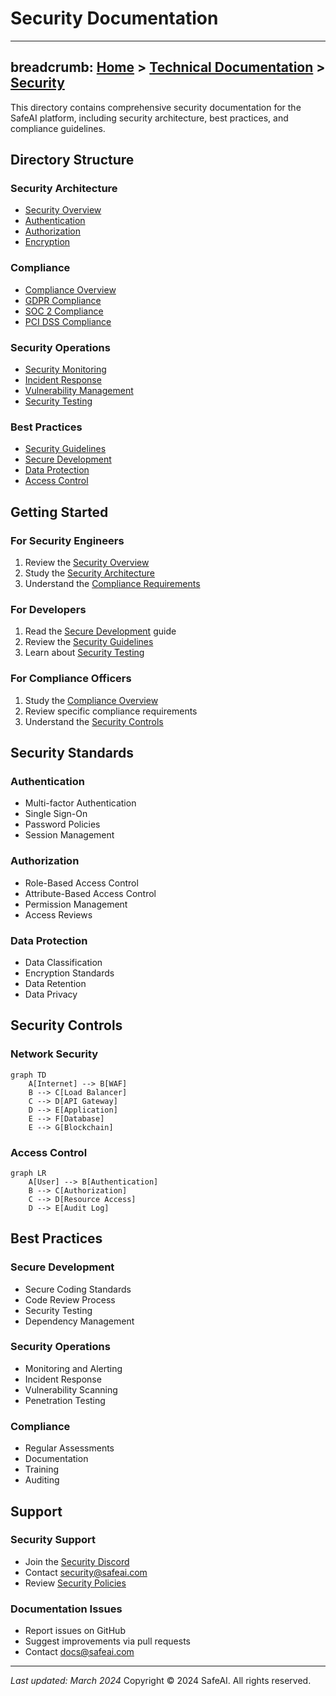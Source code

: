 # Security Documentation
---
breadcrumb: [Home](../README.md) > [Technical Documentation](../technical/README.md) > [Security](../technical/security/README.md)
---
This directory contains comprehensive security documentation for the SafeAI platform, including security architecture, best practices, and compliance guidelines.
      
      
## Directory Structure
      
      
### Security Architecture
- [Security Overview](security-overview.md)
- [Authentication](authentication.md)
- [Authorization](authorization.md)
- [Encryption](encryption.md)
      
      
### Compliance
- [Compliance Overview](compliance-overview.md)
- [GDPR Compliance](gdpr-compliance.md)
- [SOC 2 Compliance](soc2-compliance.md)
- [PCI DSS Compliance](pci-compliance.md)
      
      
### Security Operations
- [Security Monitoring](security-monitoring.md)
- [Incident Response](incident-response.md)
- [Vulnerability Management](vulnerability-management.md)
- [Security Testing](security-testing.md)
      
      
### Best Practices
- [Security Guidelines](security-guidelines.md)
- [Secure Development](secure-development.md)
- [Data Protection](data-protection.md)
- [Access Control](access-control.md)
      
      
## Getting Started
      
      
### For Security Engineers
1. Review the [Security Overview](security-overview.md)
2. Study the [Security Architecture](security-architecture.md)
3. Understand the [Compliance Requirements](compliance-overview.md)
      
      
### For Developers
1. Read the [Secure Development](secure-development.md) guide
2. Review the [Security Guidelines](security-guidelines.md)
3. Learn about [Security Testing](security-testing.md)
      
      
### For Compliance Officers
1. Study the [Compliance Overview](compliance-overview.md)
2. Review specific compliance requirements
3. Understand the [Security Controls](security-controls.md)
      
      
## Security Standards
      
      
### Authentication
- Multi-factor Authentication
- Single Sign-On
- Password Policies
- Session Management
      
      
### Authorization
- Role-Based Access Control
- Attribute-Based Access Control
- Permission Management
- Access Reviews
      
      
### Data Protection
- Data Classification
- Encryption Standards
- Data Retention
- Data Privacy
      
      
## Security Controls
      
      
### Network Security
```mermaid
graph TD
    A[Internet] --> B[WAF]
    B --> C[Load Balancer]
    C --> D[API Gateway]
    D --> E[Application]
    E --> F[Database]
    E --> G[Blockchain]
```
      
      
### Access Control
```mermaid
graph LR
    A[User] --> B[Authentication]
    B --> C[Authorization]
    C --> D[Resource Access]
    D --> E[Audit Log]
```
      
      
## Best Practices
      
      
### Secure Development
- Secure Coding Standards
- Code Review Process
- Security Testing
- Dependency Management
      
      
### Security Operations
- Monitoring and Alerting
- Incident Response
- Vulnerability Scanning
- Penetration Testing
      
      
### Compliance
- Regular Assessments
- Documentation
- Training
- Auditing
      
      
## Support
      
      
### Security Support
- Join the [Security Discord](https://discord.gg/safeai-security)
- Contact security@safeai.com
- Review [Security Policies](security-policies.md)
      
      
### Documentation Issues
- Report issues on GitHub
- Suggest improvements via pull requests
- Contact docs@safeai.com
      
      
---
*Last updated: March 2024*
Copyright © 2024 SafeAI. All rights reserved. 